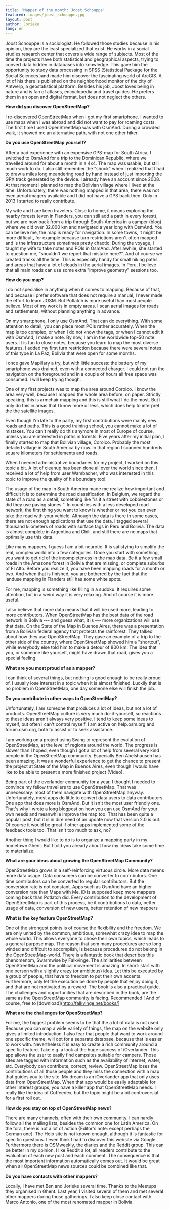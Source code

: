 ```yaml
---
title: 'Mapper of the month: Joost Schouppe'
featured: images/joost_schouppe.jpg
layout: post
author: Jorieke
lang: en
---
```


Joost Schouppe is a sociologist. He followed those studies because in his opinion, they are the least specialized that exist. He works in a social studies research center that covers a wide range of subjects. Most of the time the projects have both statistical and geographical aspects, trying to convert data hidden in databases into knowledge. This gave him the opportunity to study data processing in SPSS (Statistical Package for the Social Sciences )and made him discover the fascinating world of ArcGIS. A lot of his there is published on the neighborhood monitor of the city of Antwerp, a geostatistical platform. Besides his job, Joost loves being in nature and is fan of atlases, encyclopedia and travel guides. He prefers them in an open and digital format, but does not neglect the others.

**How did you discover OpenStreetMap?**

I re-discovered OpenStreetMap when I got my first smartphone. I wanted to use maps when I was abroad and did not want to pay for roaming costs. The first time I used OpenStreetMap was with OsmAnd. During a crowded walk, it showed me an alternative path, with not one other hiker.

**Do you use OpenStreetMap yourself?**

After a bad experience with an expensive GPS-map for South Africa, I switched to OsmAnd for a trip to the Dominican Republic, where we travelled around for about a month in a 4x4. The map was usable, but still much work to do. I also still remember the "shock" when I realized that I had to draw a miles long meandering road by hand instead of just importing the GPX track generated by the device. I already have an account since 2008. At that moment I planned to map the Bolivian village where I lived at the time. Unfortunately, there was nothing mapped in that area, there was not even aerial imagery available and I did not have a GPS back then. Only in 2013 I started to really contribute.

My wife and I are keen travelers. Close to home, it means exploring the nearby forests (even in Flanders, you can still add a path in every forest), but we are now back from a trip through South-America in a camper (blog) where we did over 32.000 km and navigated a year long with OsmAnd. You can believe me, the map is ready for navigation. In some towns, it might be more difficult, for example because turn restrictions aren't often mapped and is the infrastructure sometimes pretty chaotic. During the voyage, I taught my wife to take notes and POIs in OsmAnd. After awhile, she started to question me, "shouldn't we report that mistake here?". And of course we created tracks all the time. This is especially handy for small hiking paths and areas that have a lot of clouds in the aerial images. In Peru, I believe that all main roads can use some extra "improve geometry" sessions too.

**How do you map?**

I do not specialise in anything when it comes to mapping. Because of that, and because I prefer software that does not require a manual, I never made the effort to learn JOSM. But Potlatch is more useful than most people believe. Most of my work is in empty areas. I scan aerial images for roads and settlements, without planning anything in advance.

On my smartphone, I only use OsmAnd. That can do everything. With some attention to detail, you can place most POIs rather accurately. When the map is too complex, or when I do not know the tags, or when I cannot edit it with OsmAnd, I make a note. By now, I am in the worldwide top-50 note users. It is fun to close notes, because you learn to map the most diverse features. I added my first turn restriction because there were several notes of this type in La Paz, Bolivia that were open for some months.

I once gave Mapillary a try, but with little success: the battery of my smartphone was drained, even with a connected charger. I could not run the navigation on the foreground and in a couple of hours all free space was consumed. I will keep trying though.

One of my first projects was to map the area around Coroico. I know the area very well, because I mapped the whole area before, on paper. Strictly speaking, this is armchair mapping and this is still what I do the most. But I only do this in areas that I know more or less, which does help to interpret the the satellite images.

Even though I'm late to the party, my first contributions were mainly new roads and paths. This is a good training school, you cannot make a lot of mistakes. You can't really do this anymore in most of Europe of course, unless you are interested in paths in forests. Five years after my initial plan, I finally started to map that Bolivian village, Coroico. Probably the most detailed village in South America by now. In that region I scanned hundreds square kilometers for settlements and roads.

When I needed administrative boundaries for my project, I worked on this topic a bit. A lot of cleanup has been done all over the world since then. I received a lot of help from user Wambacher, who was interested in this topic to improve the quality of his boundary tool.

The usage of the map in South America made me realize how important and difficult it is to determine the road classification. In Belgium, we regard the state of a road as a detail, something like "is it a street with cobblestones or did they use paving stones ". In countries with a less developed road network, the first thing you want to know is whether or not you can even take the road with your vehicle. Although the data is there in some cases, there are not enough applications that use the data. I tagged several thousand kilometers of roads with surface tags in Peru and Bolivia. The data is almost complete in Argentina and Chili, and still there are no maps that optimally use this data.

Like many mappers, I guess I am a bit neurotic. It is satisfying to simplify the real, complex world into a few categories. Once you start with something, you want to get rid of the incompleteness in the map data. Be it a few small roads in the Amazone forest in Bolivia that are missing, or complete suburbs of El Alto. Before you realize it, you have been mapping roads for a month or two. And when that is finished, you are bothered by the fact that the landuse mapping in Flanders still has some white spots.

For me, mapping is something like filling in a sudoku. It requires some attention, but in a weird way it is very relaxing. And of course it is more useful.

I also believe that more data means that it will be used more, leading to more contributors. When OpenStreetMap has the best data of the road network in Bolivia --- and guess what, it is --- more organizations will use that data. On the State of the Map in Buenos Aires, there was a presentation from a Bolivian federal agency that protects the rainforest. They talked about how they use OpenStreetMap. They gave an example of a trip to the other side of the country, where OpenStreetMap showed him a "shortcut", while everybody else told him to make a detour of 800 km. The idea that you, or someone like yourself, might have drawn that road, gives you a special feeling.

**What are you most proud of as a mapper?**

I can think of several things, but nothing is good enough to be really proud of. I usually lose interest in a topic when it is almost finished. Luckily that is no problem in OpenStreetMap, one day someone else will finish the job.

**Do you contribute in other ways to OpenStreetMap?**

Unfortunately, I am someone that produces a lot of ideas, but not a lot of products. OpenStreetMap culture is very much do-it-yourself, so reactions to these ideas aren't always very positive. I tend to keep some ideas to myself, but often I can't control myself. I am active on help.osm.org and forum.osm.org, both to assist or to seek assistance.

I am working on a project using Swing to represent the evolution of OpenStreetMap, at the level of regions around the world. The progress is slower than I hoped, even though I got a lot of help from several very kind people in the OpenStreetMap community. Especially Ben Abelshausen has been amazing. It was a wonderful experience to get the chance to present the project at State of the Map in Buenos Aires, even though I would have like to be able to present a more finished project (Video).

Being part of the overlander community for a year, I thought I needed to convince my fellow travellers to use OpenStreetMap. That was unnecessary: most of them navigate with OpenStreetMap anyway. Unfortunately, most apps do little to convert data users to data contributors. One app that does more is OsmAnd. But it isn't the most user friendly one. That's why I wrote a long blogpost on how you can use OsmAnd for your own needs and meanwhile improve the map too. That has been quite a popular post, but it is in dire need of an update now that version 2.0 is out. Of course it would be great if other apps implemented some of the feedback tools too. That isn't too much to ask, no?

Another thing I would like to do is to organize a mapping party in my hometown Ghent. But I told you already about how my ideas take some time to materialize.

**What are your ideas about growing the OpenStreetMap Community?**

OpenStreetMap grows in a self-reinforcing virtuous circle. More data means more data usage. Data consumers can be converter to contributors. One time contributors can be converted to regular contributors. But the conversion rate is not constant. Apps such as OsmAnd have an higher conversion rate than Maps with Me. iD is supposed keep more mappers coming back than Potlatch did. Every contribution to the development of OpenStreetMap is part of this process, be it contributions to data, better usage of data, conversion of new users, better retention of new mappers

**What is the key feature OpenStreetMap?**

One of the strongest points is of course the flexibility and the freedom. We are only united by the common, ambitious, somewhat crazy idea to map the whole world. This allows everyone to chose their own topics, which leads to a general purpose map. The reason that som many procedures are so long winded and difficult to accomplish, is because procedures do not belong in the OpenStreetMap-world. There is a fantastic book that describes this phenomenom, Swarmwise by Falkvinge. The similarities between OpenStreetMap and the political movement is amazing. In short: start with one person with a slightly crazy (or ambitious) idea. Let this be executed by a group of people, that have to freedom to put their own accents. Furthermore, only let the execution be done by people that enjoy doing it, and that are not motivated by a reward. The book is also a practical guide. The challenges and opportunities that are described in the book, are the same as the OpenStreetMap community is facing. Recommended ! And of course, free to [download](http://falkvinge.net/books/]

**What are the challenges for OpenStreetMap?**

For me, the biggest problem seems to be that the a lot of data is not used. Because you can map a wide variety of things, the map on the website only gives a limited introduction. I also fear that people that want to work around one specific theme, will opt for a separate database, because that is easier to work with. Nevertheless it is easy to create a rich community around a specific feature. Take e.g. a look at the huge success of iOverlander. This app allows the user to easily find campsites suitable for campers. Those sites are tagged with information such as the availability of internet, water, etc. Everybody can contribute, correct, review. OpenStreetMap loses the contributions of all those people and they miss the connection with a map that guides you to the site. My dream is an iOverlander app that only uses data from OpenStreetMap. When that app would be easily adaptable for other interest groups, you have a killer app that OpenStreetMap needs. I really like the idea of Coffeedex, but the topic might be a bit controversial for a first roll out.

**How do you stay on top of OpenStreetMap news?**

There are many channels, often with their own community. I can hardly follow all the mailing lists, besides the common one for Latin America. On the fora, there is not a lot of action {Editor's note: except perhaps the German one]. The Help site is not known enough, although it is fantastic for specific questions. I even think I had to discover this website via Google. Furthermore there is OSMweekly, the diaries and the Reddit group. This can be better in my opinion. I like Reddit a lot, all readers contribute to the evaluation of each new post and each comment. The consequence is that the most important information automatically comes out. It would be great when all OpenStreetMap news sources could be combined like that.

**Do you have contacts with other mappers?**

Locally, I have met Ben and Jorieke several time. Thanks to the Meetups they organised in Ghent. Last year, I visited several of them and met several other mappers during those gatherings. I also keep close contact with Marco Antonio, one of the most renomated mapper in Bolivia.
